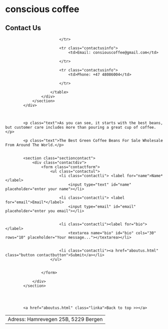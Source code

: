 # conscious coffee

<div class="container">
                <section class="home-about">
                    <div class="home-about-textbox">
                        <h2>Contact Us</h2>
                        <table>
                            <tr class="contactusinfo">
                                <td>Adress: Hamrevegen 25B, 5229 Bergen </td>

                            </tr>

                            <tr class="contactusinfo">
                                <td>Email: consiouscoffee@gmail.com</td>

                            </tr>

                            <tr class="contactusinfo">
                                <td>Phone: +47 48086004</td>

                            </tr>

                        </table>
                    </div>
                </section>
            </div>



            <p class="text">As you can see, it starts with the best beans, but customer care includes more than pouring a great cup of coffee.</p>

            <p class="text">The Best Green Coffee Beans For Sale Wholesale From Around The World.</p>


            <section class="sectioncontact">
                <div class="contactdiv">
                    <form class="contactform">
                        <ul class="contactul">
                            <li class="contactli"> <label for="name">Name*</label>
                                <input type="text" id="name" placeholder="enter your name"></li>

                            <li class="contactli"> <label for="email">Email*</label>
                                <input type="email" id="email" placeholder="enter you email"></li>


                            <li class="contactli"><label for="bio"></label>
                                <textarea name="bio" id="bio" cols="30" rows="10" placeholder="Your message..."></textarea></li>


                            <li class="contactli"><a href="aboutus.html" class="button contactbutton">Submit</a></li>
                        </ul>


                    </form>

                </div>
            </section>




            <a href="aboutus.html" class="linka">Back to top >></a>
